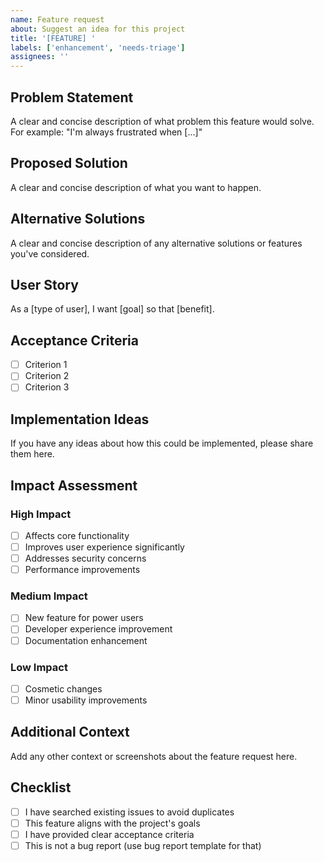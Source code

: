 ```yaml
---
name: Feature request
about: Suggest an idea for this project
title: '[FEATURE] '
labels: ['enhancement', 'needs-triage']
assignees: ''
---
```


## Problem Statement

A clear and concise description of what problem this feature would solve. For example: "I'm always frustrated when [...]"

## Proposed Solution

A clear and concise description of what you want to happen.

## Alternative Solutions

A clear and concise description of any alternative solutions or features you've considered.

## User Story

As a [type of user], I want [goal] so that [benefit].

## Acceptance Criteria

- [ ] Criterion 1
- [ ] Criterion 2
- [ ] Criterion 3

## Implementation Ideas

If you have any ideas about how this could be implemented, please share them here.

## Impact Assessment

### High Impact

- [ ] Affects core functionality
- [ ] Improves user experience significantly
- [ ] Addresses security concerns
- [ ] Performance improvements

### Medium Impact

- [ ] New feature for power users
- [ ] Developer experience improvement
- [ ] Documentation enhancement

### Low Impact

- [ ] Cosmetic changes
- [ ] Minor usability improvements

## Additional Context

Add any other context or screenshots about the feature request here.

## Checklist

- [ ] I have searched existing issues to avoid duplicates
- [ ] This feature aligns with the project's goals
- [ ] I have provided clear acceptance criteria
- [ ] This is not a bug report (use bug report template for that)
